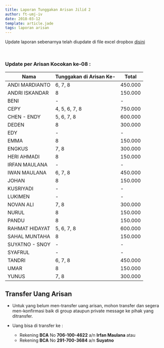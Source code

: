 ```yaml
---
title: Laporan Tunggakan Arisan Jilid 2
author: ft-umj-iv
date: 2018-03-12
template: article.jade
tags: laporan arisan
---
```


Update laporan sebenarnya telah diupdate di file excel dropbox [disini](https://www.dropbox.com/s/lqrvit24hfh3fot/Arisan%20UMJ%20TechInfo4%20Jilid%2002.xlsx?dl=0)

<br/>
<span class="more"></span>

### Update per Arisan Kocokan ke-08 :

|Nama									| Tunggakan di Arisan Ke- 	| Total 			|
| -------------------	| ------------------------- | ----------- |
| ANDI MARDIANTO 			| 6, 7, 8							      | 450.000  		|
| ANDRI ISKANDAR 			| 8							            | 150.000  		|
| BENI 						    | -							            | -			  		|
| CEPY 						    | 4, 5, 6, 7, 8	  		      | 750.000 		|
| CHEN - ENDY 				| 5, 6, 7, 8	  		        | 600.000 		|
| DEDEN 					    | 8			  		              | 300.000  		|
| EDY 						    | -			  		              | -				 		|
| EMMA 						    | 8							            | 150.000  		|
| ENGKUS 					    | 7, 8							        | 300.000  		|
| HERI AHMADI 				| 8							            | 150.000  		|
| IRFAN MAULANA 			| -			  		              | -				 		|
| IWAN MAULANA 				| 6, 7, 8							      | 450.000  		|
| JOHAN 					    | 8							            | 150.000  		|
| KUSRIYADI 				  | -			  		              | -				 		|
| LUKIMEN 					  | -			  		              | -				 		|
| NOVAN ALI 				  | 7, 8		  		            | 300.000  		|
| NURUL				 		    | 8							            | 150.000  		|
| PANDU 					    | 8							            | 150.000  		|
| RAHMAT HIDAYAT 			| 5, 6, 7, 8  		          | 600.000 		|
| SAHAL MUNTAHA 			| 8							            | 150.000  		|
| SUYATNO - SNOY 			| -							            | -			  		|
| SYAFRUL 					  | -							            | -			  		|
| TANDRI 					    | 6, 7, 8							      | 450.000  		|
| UMAR 						    | 8							            | 150.000  		|
| YUNUS 					    | 7, 8		  		            | 300.000  		|

## Transfer Uang Arisan

+ Untuk yang belum men-transfer uang arisan, mohon transfer dan segera men-konfirmasi baik di group ataupun private message ke pihak yang ditransfer.

+ Uang bisa di transfer ke :
	- Rekening <b>BCA</b> No <b>706-100-4622</b> a/n <b>Irfan Maulana</b> atau
	- Rekening <b>BCA</b> No <b>291-700-3684</b> a/n <b>Suyatno</b>
